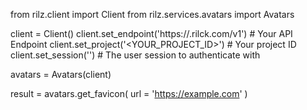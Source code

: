 from rilz.client import Client
from rilz.services.avatars import Avatars

client = Client()
client.set_endpoint('https://<REGION>.rilck.com/v1') # Your API Endpoint
client.set_project('<YOUR_PROJECT_ID>') # Your project ID
client.set_session('') # The user session to authenticate with

avatars = Avatars(client)

result = avatars.get_favicon(
    url = 'https://example.com'
)
